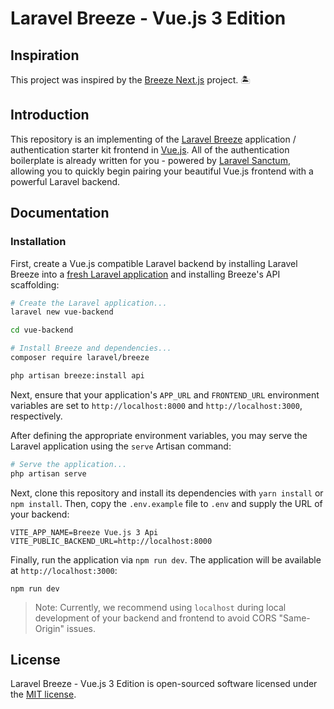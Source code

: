 # Laravel Breeze - Vue.js 3 Edition

## Inspiration

This project was inspired by the [Breeze Next.js](https://github.com/laravel/breeze-next) project. 🏝️

## Introduction

This repository is an implementing of the [Laravel Breeze](https://laravel.com/docs/starter-kits) application / authentication starter kit frontend in [Vue.js](https://vuejs.org). All of the authentication boilerplate is already written for you - powered by [Laravel Sanctum](https://laravel.com/docs/sanctum), allowing you to quickly begin pairing your beautiful Vue.js frontend with a powerful Laravel backend.

## Documentation

### Installation

First, create a Vue.js compatible Laravel backend by installing Laravel Breeze into a [fresh Laravel application](https://laravel.com/docs/installation) and installing Breeze's API scaffolding:

```bash
# Create the Laravel application...
laravel new vue-backend

cd vue-backend

# Install Breeze and dependencies...
composer require laravel/breeze

php artisan breeze:install api
```

Next, ensure that your application's `APP_URL` and `FRONTEND_URL` environment variables are set to `http://localhost:8000` and `http://localhost:3000`, respectively.

After defining the appropriate environment variables, you may serve the Laravel application using the `serve` Artisan command:

```bash
# Serve the application...
php artisan serve
```

Next, clone this repository and install its dependencies with `yarn install` or `npm install`. Then, copy the `.env.example` file to `.env` and supply the URL of your backend:

```
VITE_APP_NAME=Breeze Vue.js 3 Api
VITE_PUBLIC_BACKEND_URL=http://localhost:8000
```

Finally, run the application via `npm run dev`. The application will be available at `http://localhost:3000`:

```
npm run dev
```

> Note: Currently, we recommend using `localhost` during local development of your backend and frontend to avoid CORS "Same-Origin" issues.

## License

Laravel Breeze - Vue.js 3 Edition is open-sourced software licensed under the [MIT license](LICENSE.md).